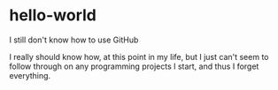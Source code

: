 # hello-world
I still don't know how to use GitHub

I really should know how, at this point in my life, but I just can't seem to follow through on any programming projects I start, and thus I forget everything. 
